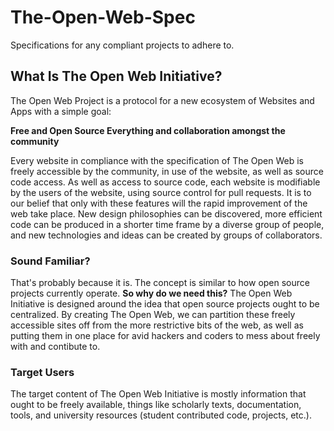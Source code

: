 # The-Open-Web-Spec
Specifications for any compliant projects to adhere to.

## What Is The Open Web Initiative?
The Open Web Project is a protocol for a new ecosystem of Websites and Apps with a simple goal:

**Free and Open Source Everything and collaboration amongst the community**
 
Every website in compliance with the specification of The Open Web is freely accessible by the community, in use of the website, as well as source code access.
As well as access to source code, each website is modifiable by the users of the website, using source control for pull requests. It is to our belief that only with these features will the rapid improvement of the web take place. New design philosophies can be discovered, more efficient code can be produced in a shorter time frame by a diverse group of people, and new technologies and ideas can be created by groups of collaborators.

### Sound Familiar?
That's probably because it is. The concept is similar to how open source projects currently operate. **So why do we need this?** The Open Web Initiative is designed around the idea that open source projects ought to be centralized. By creating The Open Web, we can partition these freely accessible sites off from the more restrictive bits of the web, as well as putting them in one place for avid hackers and coders to mess about freely with and contibute to.

### Target Users
The target content of The Open Web Initiative is mostly information that ought to be freely available, things like scholarly texts, documentation, tools, and university resources (student contributed code, projects, etc.). 
